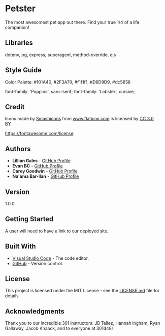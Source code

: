 # Petster
The most awesomest pet app out there. Find your true 1/4 of a life companion!

## Libraries

dotenv, pg, express, superagent, method-override, ejs

## Style Guide

Color Palette: #101A40, #2F3A70, #f1f1f1, #D9D9D9, #dc5858 

font-family: 'Poppins', sans-serif;
font-family: 'Lobster', cursive;

## Credit

Icons made by <a href="https://www.flaticon.com/authors/smashicons" title="Smashicons">Smashicons</a> from <a href="https://www.flaticon.com/"                 title="Flaticon">www.flaticon.com</a> is licensed by <a href="http://creativecommons.org/licenses/by/3.0/"                 title="Creative Commons BY 3.0" target="_blank">CC 3.0 BY</a>

https://fontawesome.com/license

## Authors

* **Lillian Gales** - [GitHub Profile](https://github.com/lillielise)
* **Evan BC** - [GitHub Profile](https://github.com/EvanBC1)
* **Carey Goodwin** - [GitHub Profile](https://github.com/CareyEG)
* **Na'ama Bar-Ilan** - [GitHub Profile](https://github.com/NaamaBarIlan)

## Version 
1.0.0 

## Getting Started
A user will need to have a link to our deployed site. 

## Built With

* [Visual Studio Code](https://code.visualstudio.com/) - The code editor.
* [GitHub](https://github.com/) -  Version control.

## License

This project is licensed under the MIT License - see the [LICENSE.md](LICENSE.md) file for details

## Acknowledgments

Thank you to our incredible 301 instructors: JB Tellez, Hannah Ingham, Ryan Gallaway, Jacob Knaack, and to everyone at 301d48!
